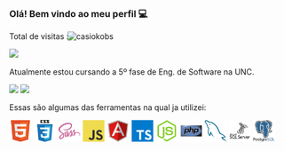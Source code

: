 ### Olá! Bem vindo ao meu perfil 💻
Total de visitas : <img src="https://komarev.com/ghpvc/?username=casiokobs&label=_💻" alt="casiokobs" style="margin: -6px;
"/>

 <img width="600" src="https://miro.medium.com/max/1400/1*tGHAV9yItR_FISNYM7HGqQ.gif"/>

Atualmente estou cursando a 5º fase de Eng. de Software na UNC.
  
<img height="190px" src="https://github-readme-stats.vercel.app/api/top-langs/?username=casiokobs&layout=compact&langs_count=7&theme=highcontrast"/>
<img height="190px" src="https://github-readme-stats.vercel.app/api?username=casiokobs&show_icons=true&theme=highcontrast&include_all_commits=true&count_private=true"/>

Essas são algumas das ferramentas na qual ja utilizei:
<div style="display:inline_block">
    <img height="40" width="40" src="https://github.com/devicons/devicon/blob/master/icons/html5/html5-original.svg"/>
    <img height="40" width="40" src="https://raw.githubusercontent.com/devicons/devicon/master/icons/css3/css3-original-wordmark.svg"/>
    <img height="40" width="40" src="https://github.com/devicons/devicon/blob/master/icons/sass/sass-original.svg"/>
    <img height="40" width="40" src="https://github.com/devicons/devicon/blob/master/icons/javascript/javascript-original.svg"/>
    <img height="40" width="40" src="https://github.com/devicons/devicon/blob/master/icons/angularjs/angularjs-original.svg"/>
    <img height="40" width="40" src="https://github.com/devicons/devicon/blob/master/icons/typescript/typescript-original.svg"/>
    <img height="40" width="40" src="https://github.com/devicons/devicon/blob/master/icons/nodejs/nodejs-original.svg"/>    
    <img height="40" width="40" src="https://github.com/devicons/devicon/blob/master/icons/php/php-original.svg"/>
    <img height="40" width="40" src="https://github.com/devicons/devicon/blob/master/icons/mysql/mysql-original.svg"/>
    <img height="40" width="40" src="https://github.com/devicons/devicon/blob/master/icons/microsoftsqlserver/microsoftsqlserver-plain-wordmark.svg"/>
    <img height="40" width="40" src="https://github.com/devicons/devicon/blob/master/icons/postgresql/postgresql-original-wordmark.svg"/>

    
    
</div>
